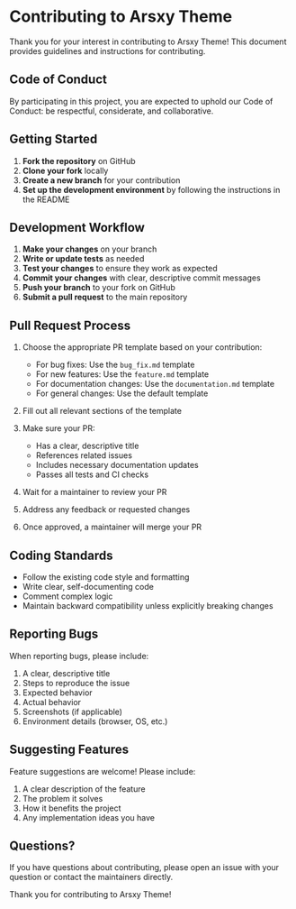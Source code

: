 # Contributing to Arsxy Theme

Thank you for your interest in contributing to Arsxy Theme! This document provides guidelines and instructions for contributing.

## Code of Conduct

By participating in this project, you are expected to uphold our Code of Conduct: be respectful, considerate, and collaborative.

## Getting Started

1. **Fork the repository** on GitHub
2. **Clone your fork** locally
3. **Create a new branch** for your contribution
4. **Set up the development environment** by following the instructions in the README

## Development Workflow

1. **Make your changes** on your branch
2. **Write or update tests** as needed
3. **Test your changes** to ensure they work as expected
4. **Commit your changes** with clear, descriptive commit messages
5. **Push your branch** to your fork on GitHub
6. **Submit a pull request** to the main repository

## Pull Request Process

1. Choose the appropriate PR template based on your contribution:
   - For bug fixes: Use the `bug_fix.md` template
   - For new features: Use the `feature.md` template
   - For documentation changes: Use the `documentation.md` template
   - For general changes: Use the default template

2. Fill out all relevant sections of the template

3. Make sure your PR:
   - Has a clear, descriptive title
   - References related issues
   - Includes necessary documentation updates
   - Passes all tests and CI checks

4. Wait for a maintainer to review your PR

5. Address any feedback or requested changes

6. Once approved, a maintainer will merge your PR

## Coding Standards

- Follow the existing code style and formatting
- Write clear, self-documenting code
- Comment complex logic
- Maintain backward compatibility unless explicitly breaking changes

## Reporting Bugs

When reporting bugs, please include:

1. A clear, descriptive title
2. Steps to reproduce the issue
3. Expected behavior
4. Actual behavior
5. Screenshots (if applicable)
6. Environment details (browser, OS, etc.)

## Suggesting Features

Feature suggestions are welcome! Please include:

1. A clear description of the feature
2. The problem it solves
3. How it benefits the project
4. Any implementation ideas you have

## Questions?

If you have questions about contributing, please open an issue with your question or contact the maintainers directly.

Thank you for contributing to Arsxy Theme!
